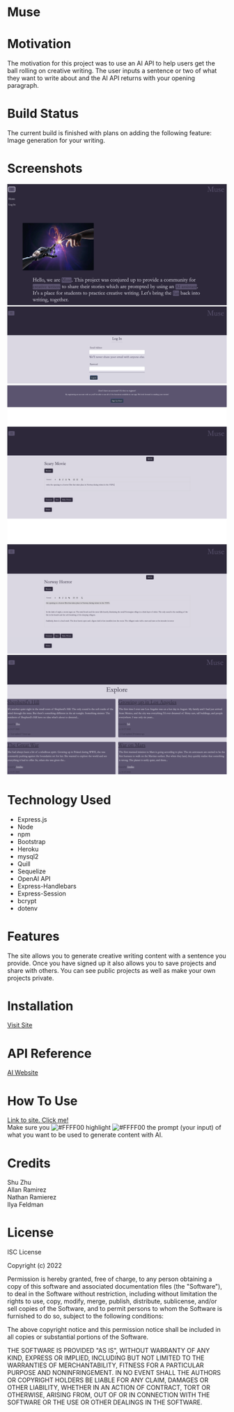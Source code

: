 # Muse

# Motivation
The motivation for this project was to use an AI API to help users get the ball rolling on creative writing.  The user inputs a sentence or two of what they want to write about and the AI API returns with your opening paragraph.

# Build Status
The current build is finished with plans on adding the following feature: Image generation for your writing.

# Screenshots
![SAMPLE1](public/images/screenshots/screenshot_1.png) <br />
![SAMPLE2](public/images/screenshots/screenshot_2.png) <br />
![SAMPLE3](public/images/screenshots/screenshot_3.png) <br />
![SAMPLE4](public/images/screenshots/screenshot_5.png) <br />
![SAMPLE5](public/images/screenshots/screenshot_4.png) <br />



# Technology Used

* Express.js
* Node
* npm
* Bootstrap
* Heroku
* mysql2
* Quill
* Sequelize
* OpenAI API
* Express-Handlebars
* Express-Session
* bcrypt
* dotenv


# Features
The site allows you to generate creative writing content with a sentence you provide.  Once you have signed up it also allows you to save projects and share with others.  You can see public projects as well as make your own projects private.

# Installation
[Visit Site](https://muse-assist.herokuapp.com/)

# API Reference
[AI Website](https://openai.com/api/)


# How To Use
[Link to site. Click me!](https://muse-assist.herokuapp.com/) <br />
Make sure you ![#FFFF00](https://placehold.co/10x10/FFFF00/FFFF00.png) highlight ![#FFFF00](https://placehold.co/10x10/FFFF00/FFFF00.png)  the prompt (your input) of what you want to be used to generate content with AI.

# Credits
Shu Zhu <br />
Allan Ramirez <br />
Nathan Ramierez <br />
Ilya Feldman

# License
ISC License

Copyright (c) 2022

Permission is hereby granted, free of charge, to any person obtaining a copy 
of this software and associated documentation files (the "Software"), to deal
in the Software without restriction, including without limitation the rights
to use, copy, modify, merge, publish, distribute, sublicense, and/or sell
copies of the Software, and to permit persons to whom the Software is
furnished to do so, subject to the following conditions:

The above copyright notice and this permission notice shall be included in all
copies or substantial portions of the Software.

THE SOFTWARE IS PROVIDED "AS IS", WITHOUT WARRANTY OF ANY KIND, EXPRESS OR
IMPLIED, INCLUDING BUT NOT LIMITED TO THE WARRANTIES OF MERCHANTABILITY,
FITNESS FOR A PARTICULAR PURPOSE AND NONINFRINGEMENT. IN NO EVENT SHALL THE
AUTHORS OR COPYRIGHT HOLDERS BE LIABLE FOR ANY CLAIM, DAMAGES OR OTHER
LIABILITY, WHETHER IN AN ACTION OF CONTRACT, TORT OR OTHERWISE, ARISING FROM,
OUT OF OR IN CONNECTION WITH THE SOFTWARE OR THE USE OR OTHER DEALINGS IN THE
SOFTWARE.